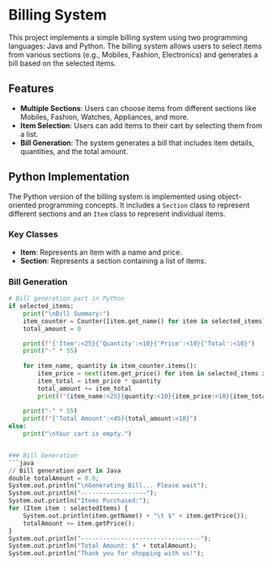 # Billing System

This project implements a simple billing system using two programming languages: Java and Python. The billing system allows users to select items from various sections (e.g., Mobiles, Fashion, Electronics) and generates a bill based on the selected items.


## Features
- **Multiple Sections**: Users can choose items from different sections like Mobiles, Fashion, Watches, Appliances, and more.
- **Item Selection**: Users can add items to their cart by selecting them from a list.
- **Bill Generation**: The system generates a bill that includes item details, quantities, and the total amount.


## Python Implementation

The Python version of the billing system is implemented using object-oriented programming concepts. It includes a `Section` class to represent different sections and an `Item` class to represent individual items. 

### Key Classes
- **Item**: Represents an item with a name and price.
- **Section**: Represents a section containing a list of items.

### Bill Generation
```python
# Bill generation part in Python
if selected_items:
    print("\nBill Summary:")
    item_counter = Counter([item.get_name() for item in selected_items])
    total_amount = 0

    print(f"{'Item':<25}{'Quantity':<10}{'Price':<10}{'Total':<10}")
    print("-" * 55)
    
    for item_name, quantity in item_counter.items():
        item_price = next(item.get_price() for item in selected_items if item.get_name() == item_name)
        item_total = item_price * quantity
        total_amount += item_total
        print(f"{item_name:<25}{quantity:<10}{item_price:<10}{item_total:<10}")
    
    print("-" * 55)
    print(f"{'Total Amount':<45}{total_amount:<10}")
else:
    print("\nYour cart is empty.")


### Bill Generation
```java
// Bill generation part in Java
double totalAmount = 0.0;
System.out.println("\nGenerating Bill... Please wait");
System.out.println("------------------");
System.out.println("Items Purchased:");
for (Item item : selectedItems) {
    System.out.println(item.getName() + "\t $" + item.getPrice());
    totalAmount += item.getPrice();
}
System.out.println("---------------------------------");
System.out.println("Total Amount: $" + totalAmount);
System.out.println("Thank you for shopping with us!");
